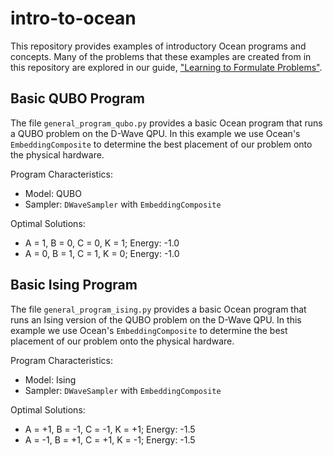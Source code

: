 # intro-to-ocean

This repository provides examples of introductory Ocean programs and concepts.  Many of the problems that these examples are created from in this repository are explored in our guide, ["Learning to Formulate Problems"](https://docs.dwavesys.com/docs/latest/c_pf_3.html#social-networks-friends-and-enemies).

## Basic QUBO Program

The file `general_program_qubo.py` provides a basic Ocean program that runs a QUBO problem on the D-Wave QPU. In this example we use Ocean's `EmbeddingComposite` to determine the best placement of our problem onto the physical hardware.

Program Characteristics:

- Model: QUBO
- Sampler: `DWaveSampler` with `EmbeddingComposite`

Optimal Solutions:

- A = 1, B = 0, C = 0, K = 1; Energy: -1.0
- A = 0, B = 1, C = 1, K = 0; Energy: -1.0

## Basic Ising Program

The file `general_program_ising.py` provides a basic Ocean program that runs an Ising version of the QUBO problem on the D-Wave QPU. In this example we use Ocean's `EmbeddingComposite` to determine the best placement of our problem onto the physical hardware.

Program Characteristics:

- Model: Ising
- Sampler: `DWaveSampler` with `EmbeddingComposite`

Optimal Solutions:

- A = +1, B = -1, C = -1, K = +1; Energy: -1.5
- A = -1, B = +1, C = +1, K = -1; Energy: -1.5
